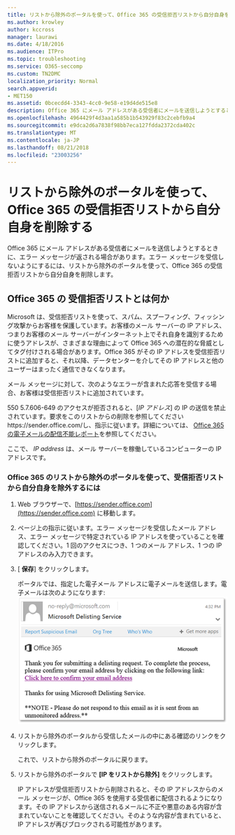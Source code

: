 ```yaml
---
title: リストから除外のポータルを使って、Office 365 の受信拒否リストから自分自身を削除する
ms.author: krowley
author: kccross
manager: laurawi
ms.date: 4/18/2016
ms.audience: ITPro
ms.topic: troubleshooting
ms.service: O365-seccomp
ms.custom: TN2DMC
localization_priority: Normal
search.appverid:
- MET150
ms.assetid: 0bcecdd4-3343-4cc0-9e58-e19d4de515e8
description: Office 365 にメール アドレスがある受信者にメールを送信しようとするときに、エラー メッセージが返される場合があります。エラー メッセージを受信しないようにするには、リストから除外のポータルを使って、Office 365 の受信拒否リストから自分自身を削除します。
ms.openlocfilehash: 4964429f4d3aa1a585b1b543929f83c2cebfb9a4
ms.sourcegitcommit: e9dca2d6a7838f98bb7eca127fdda2372cda402c
ms.translationtype: MT
ms.contentlocale: ja-JP
ms.lasthandoff: 08/21/2018
ms.locfileid: "23003256"
---
```

# <a name="use-the-delist-portal-to-remove-yourself-from-the-office-365-blocked-senders-list"></a>リストから除外のポータルを使って、Office 365 の受信拒否リストから自分自身を削除する

Office 365 にメール アドレスがある受信者にメールを送信しようとするときに、エラー メッセージが返される場合があります。エラー メッセージを受信しないようにするには、リストから除外のポータルを使って、Office 365 の受信拒否リストから自分自身を削除します。
  
## <a name="what-is-the-office-365-blocked-senders-list"></a>Office 365 の 受信拒否リストとは何か

Microsoft は、受信拒否リストを使って、スパム、スプーフィング、フィッシング攻撃からお客様を保護しています。お客様のメール サーバーの IP アドレス、つまりお客様のメール サーバーがインターネット上でそれ自身を識別するために使うアドレスが、さまざまな理由によって Office 365 への潜在的な脅威としてタグ付けされる場合があります。Office 365 がその IP アドレスを受信拒否リストに追加すると、それ以降、データセンターを介してその IP アドレスと他のユーザーはまったく通信できなくなります。
  
メール メッセージに対して、次のようなエラーが含まれた応答を受信する場合、お客様は受信拒否リストに追加されています。
  
550 5.7.606-649 のアクセスが拒否されると、[_IP アドレス_] の IP の送信を禁止されています。要求をこのリストからの削除を参照してくださいhttps://sender.office.com/し、指示に従います。詳細については、 [Office 365 の電子メールの配信不能レポート](http://go.microsoft.com/fwlink/?LinkID=526653)を参照してください。
  
ここで、 _IP address_ は、メール サーバーを稼働しているコンピューターの IP アドレスです。 
  
### <a name="to-use-the-office-365-delist-portal-to-remove-yourself-from-the-blocked-senders-list"></a>Office 365 のリストから除外のポータルを使って、受信拒否リストから自分自身を除外するには

1. Web ブラウザーで、[https://sender.office.com](https://sender.office.com) に移動します。
    
2. ページ上の指示に従います。エラー メッセージを受信したメール アドレス、エラー メッセージで特定されている IP アドレスを使っていることを確認してください。1 回のアクセスにつき、1 つのメール アドレス、1 つの IP アドレスのみ入力できます。
    
3. [ **保存**] をクリックします。
    
    ポータルでは、指定した電子メール アドレスに電子メールを送信します。電子メールは次のようになります: ![delist ポータルを通じて要求を送信するときに受信した電子メールのスクリーン ショット](media/bf13e4f7-f68c-4e46-baa7-b6ab4cfc13f3.png)
  
4. リストから除外のポータルから受信したメールの中にある確認のリンクをクリックします。
    
    これで、リストから除外のポータルに戻ります。
    
5. リストから除外のポータルで **[IP をリストから除外]** をクリックします。
    
    IP アドレスが受信拒否リストから削除されると、その IP アドレスからのメール メッセージが、Office 365 を使用する受信者に配信されるようになります。その IP アドレスから送信されるメールに不正や悪意のある内容が含まれていないことを確認してください。そのような内容が含まれていると、IP アドレスが再びブロックされる可能性があります。
    

